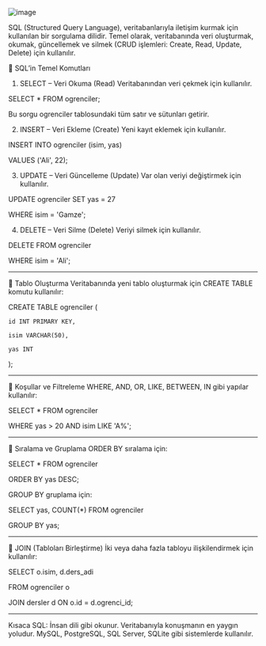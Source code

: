 ![image](https://github.com/user-attachments/assets/9aa2754e-4308-4dfa-92ad-62661d2e6862)

SQL (Structured Query Language), veritabanlarıyla iletişim kurmak için kullanılan bir sorgulama dilidir. Temel olarak, veritabanında veri oluşturmak, okumak, güncellemek ve silmek (CRUD işlemleri: Create, Read, Update, Delete) için kullanılır.

🔹 SQL’in Temel Komutları

1. SELECT – Veri Okuma (Read)
Veritabanından veri çekmek için kullanılır.

SELECT * FROM ogrenciler;

Bu sorgu ogrenciler tablosundaki tüm satır ve sütunları getirir.

2. INSERT – Veri Ekleme (Create)
Yeni kayıt eklemek için kullanılır.

INSERT INTO ogrenciler (isim, yas) 

VALUES ('Ali', 22);

3. UPDATE – Veri Güncelleme (Update)
Var olan veriyi değiştirmek için kullanılır.

UPDATE ogrenciler SET yas = 27

WHERE isim = 'Gamze';

4. DELETE – Veri Silme (Delete)
Veriyi silmek için kullanılır.

DELETE FROM ogrenciler 

WHERE isim = 'Ali';

------------------------------------------------------------------

🔹 Tablo Oluşturma
Veritabanında yeni tablo oluşturmak için CREATE TABLE komutu kullanılır:

CREATE TABLE ogrenciler (

    id INT PRIMARY KEY,
    
    isim VARCHAR(50),
    
    yas INT
);

-------------------------------------------------------------------

🔹 Koşullar ve Filtreleme
WHERE, AND, OR, LIKE, BETWEEN, IN gibi yapılar kullanılır:

SELECT * FROM ogrenciler 

WHERE yas > 20 AND isim LIKE 'A%';

-------------------------------------------------------------------

🔹 Sıralama ve Gruplama
ORDER BY sıralama için:

SELECT * FROM ogrenciler 

ORDER BY yas DESC;

GROUP BY gruplama için:

SELECT yas, COUNT(*) FROM ogrenciler

GROUP BY yas;

------------------------------------------------------------------

🔹 JOIN (Tabloları Birleştirme)
İki veya daha fazla tabloyu ilişkilendirmek için kullanılır:

SELECT o.isim, d.ders_adi 

FROM ogrenciler o

JOIN dersler d ON o.id = d.ogrenci_id;

-------------------------------------------------------------------

Kısaca SQL:
İnsan dili gibi okunur.
Veritabanıyla konuşmanın en yaygın yoludur.
MySQL, PostgreSQL, SQL Server, SQLite gibi sistemlerde kullanılır.

